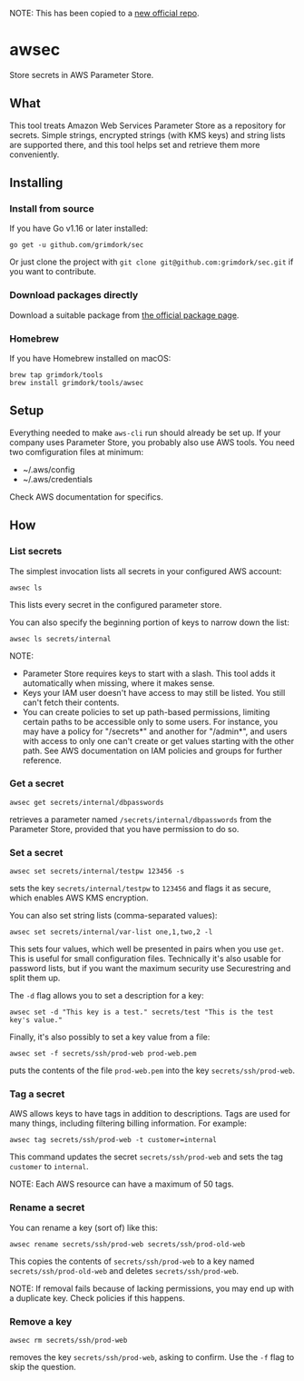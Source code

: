 NOTE: This has been copied to a [new official repo](https://github.com/grimdork/awsec).
# awsec
Store secrets in AWS Parameter Store.

## What
This tool treats Amazon Web Services Parameter Store as a repository for secrets. Simple strings, encrypted strings (with KMS keys) and string lists are supported there, and this tool helps set and retrieve them more conveniently.

## Installing

### Install from source
If you have Go v1.16 or later installed:
```
go get -u github.com/grimdork/sec
```

Or just clone the project with `git clone git@github.com:grimdork/sec.git` if you want to contribute.

### Download packages directly
Download a suitable package from [the official package page](https://github.com/grimdork/sec/releases).

### Homebrew
If you have Homebrew installed on macOS:
```
brew tap grimdork/tools
brew install grimdork/tools/awsec
```

## Setup
Everything needed to make `aws-cli` run should already be set up. If your company uses Parameter Store, you probably also use AWS tools. You need two comfiguration files at minimum:
- ~/.aws/config
- ~/.aws/credentials

Check AWS documentation for specifics.

## How

### List secrets
The simplest invocation lists all secrets in your configured AWS account:
```
awsec ls
```

This lists every secret in the configured parameter store.

You can also specify the beginning portion of keys to narrow down the list:
```
awsec ls secrets/internal
```

NOTE:
- Parameter Store requires keys to start with a slash. This tool adds it automatically when missing, where it makes sense.
- Keys your IAM user doesn't have access to may still be listed. You still can't fetch their contents.
- You can create policies to set up path-based permissions, limiting certain paths to be accessible only to some users. For instance, you may have a policy for "/secrets*" and another for "/admin*", and users with access to only one can't create or get values starting with the other path. See AWS documentation on IAM policies and groups for further reference.

### Get a secret
```
awsec get secrets/internal/dbpasswords
````
retrieves a parameter named `/secrets/internal/dbpasswords` from the Parameter Store, provided that you have permission to do so.


### Set a secret
```
awsec set secrets/internal/testpw 123456 -s
````
sets the key `secrets/internal/testpw` to `123456` and flags it as secure, which enables AWS KMS encryption.

You can also set string lists (comma-separated values):
```
awsec set secrets/internal/var-list one,1,two,2 -l
```

This sets four values, which well be presented in pairs when you use `get`. This is useful for small configuration files. Technically it's also usable for password lists, but if you want the maximum security use Securestring and split them up.

The `-d` flag allows you to set a description for a key:
```
awsec set -d "This key is a test." secrets/test "This is the test key's value."
```

Finally, it's also possibly to set a key value from a file:
```
awsec set -f secrets/ssh/prod-web prod-web.pem
````
puts the contents of the file `prod-web.pem` into the key `secrets/ssh/prod-web`.

### Tag a secret
AWS allows keys to have tags in addition to descriptions. Tags are used for many things, including filtering billing information. For example:
```
awsec tag secrets/ssh/prod-web -t customer=internal
```

This command updates the secret `secrets/ssh/prod-web` and sets the tag `customer` to `internal`.

NOTE: Each AWS resource can have a maximum of 50 tags.

### Rename a secret
You can rename a key (sort of) like this:
```
awsec rename secrets/ssh/prod-web secrets/ssh/prod-old-web
````

This copies the contents of `secrets/ssh/prod-web` to a key named `secrets/ssh/prod-old-web` and deletes `secrets/ssh/prod-web`.

NOTE: If removal fails because of lacking permissions, you may end up with a duplicate key. Check policies if this happens.

### Remove a key
```
awsec rm secrets/ssh/prod-web
```
removes the key `secrets/ssh/prod-web`, asking to confirm. Use the `-f` flag to skip the question.
